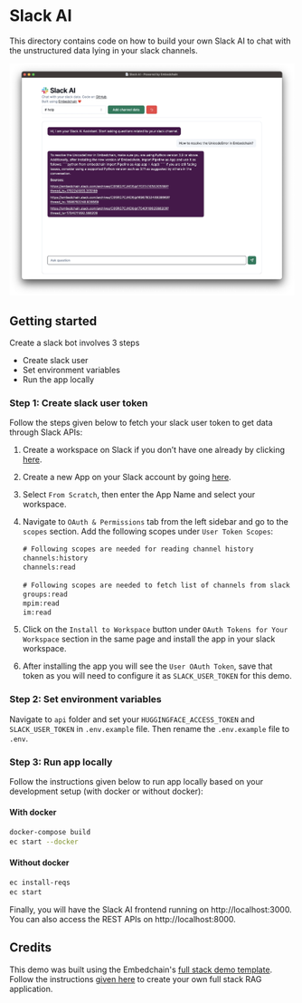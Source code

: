 # Slack AI

This directory contains code on how to build your own Slack AI to chat with the unstructured data lying in your slack channels.

<img src="ui/public/slack-ai.png" alt="slack ai demo" width="800"/>


## Getting started

Create a slack bot involves  3 steps

* Create slack user
* Set environment variables
* Run the app locally

### Step 1: Create slack user token

Follow the steps given below to fetch your slack user token to get data through Slack APIs:

1. Create a workspace on Slack if you don’t have one already by clicking [here](https://slack.com/intl/en-in/).
2. Create a new App on your Slack account by going [here](https://api.slack.com/apps).
3. Select `From Scratch`, then enter the App Name and select your workspace.
4. Navigate to `OAuth & Permissions` tab from the left sidebar and go to the `scopes` section. Add the following scopes under `User Token Scopes`:

    ```
    # Following scopes are needed for reading channel history
    channels:history
    channels:read

    # Following scopes are needed to fetch list of channels from slack
    groups:read
    mpim:read
    im:read
    ```

5. Click on the `Install to Workspace` button under `OAuth Tokens for Your Workspace` section in the same page and install the app in your slack workspace.
6. After installing the app you will see the `User OAuth Token`, save that token as you will need to configure it as `SLACK_USER_TOKEN` for this demo.

### Step 2: Set environment variables

Navigate to `api` folder and set your `HUGGINGFACE_ACCESS_TOKEN` and `SLACK_USER_TOKEN` in `.env.example` file. Then rename the `.env.example` file to `.env`.


### Step 3: Run app locally

Follow the instructions given below to run app locally based on your development setup (with docker or without docker):

#### With docker

```bash
docker-compose build
ec start --docker
```

#### Without docker

```bash
ec install-reqs
ec start
```

Finally, you will have the Slack AI frontend running on http://localhost:3000. You can also access the REST APIs on http://localhost:8000.

## Credits

This demo was built using the Embedchain's [full stack demo template](https://docs.embedchain.ai/get-started/full-stack). Follow the instructions [given here](https://docs.embedchain.ai/get-started/full-stack) to create your own full stack RAG application.
